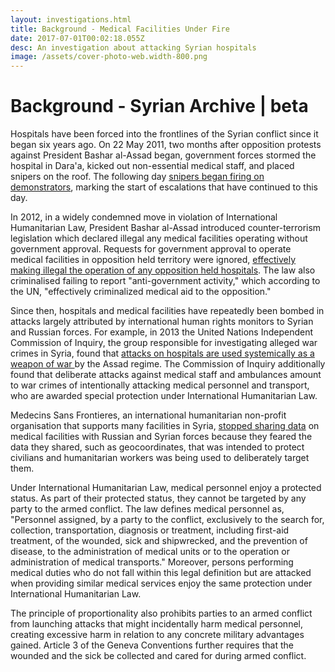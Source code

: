 ```yaml
---
layout: investigations.html
title: Background - Medical Facilities Under Fire
date: 2017-07-01T00:02:18.055Z
desc: An investigation about attacking Syrian hospitals
image: /assets/cover-photo-web.width-800.png
---
```


# Background - Syrian Archive | beta

Hospitals have been forced into the frontlines of the Syrian conflict since it began six years ago. On 22 May 2011, two months after opposition protests against President Bashar al-Assad began, government forces stormed the hospital in Dara'a, kicked out non-essential medical staff, and placed snipers on the roof. The following day [snipers began firing on demonstrators][1], marking the start of escalations that have continued to this day.

In 2012, in a widely condemned move in violation of International Humanitarian Law, President Bashar al-Assad introduced counter-terrorism legislation which declared illegal any medical facilities operating without government approval. Requests for government approval to operate medical facilities in opposition held territory were ignored, [effectively making illegal the operation of any opposition held hospitals][1]. The law also criminalised failing to report "anti-government activity," which according to the UN, "effectively criminalized medical aid to the opposition."

Since then, hospitals and medical facilities have repeatedly been bombed in attacks largely attributed by international human rights monitors to Syrian and Russian forces. For example, in 2013 the United Nations Independent Commission of Inquiry, the group responsible for investigating alleged war crimes in Syria, found that [attacks on hospitals are used systemically as a weapon of war ][2]by the Assad regime. The Commission of Inquiry additionally found that deliberate attacks against medical staff and ambulances amount to war crimes of intentionally attacking medical personnel and transport, who are awarded special protection under International Humanitarian Law.

Medecins Sans Frontieres, an international humanitarian non-profit organisation that supports many facilities in Syria, [stopped sharing data][2] on medical facilities with Russian and Syrian forces because they feared the data they shared, such as geocoordinates, that was intended to protect civilians and humanitarian workers was being used to deliberately target them.

Under International Humanitarian Law, medical personnel enjoy a protected status. As part of their protected status, they cannot be targeted by any party to the armed conflict. The law defines medical personnel as, "Personnel assigned, by a party to the conflict, exclusively to the search for, collection, transportation, diagnosis or treatment, including first-aid treatment, of the wounded, sick and shipwrecked, and the prevention of disease, to the administration of medical units or to the operation or administration of medical transports." Moreover, persons performing medical duties who do not fall within this legal definition but are attacked when providing similar medical services enjoy the same protection under International Humanitarian Law.

The principle of proportionality also prohibits parties to an armed conflict from launching attacks that might incidentally harm medical personnel, creating excessive harm in relation to any concrete military advantages gained. Article 3 of the Geneva Conventions further requires that the wounded and the sick be collected and cared for during armed conflict.

[1]: http://www.newyorker.com/magazine/2016/06/27/syrias-war-on-doctors
[2]: https://www.theguardian.com/world/2016/feb/18/msf-will-not-share-syria-gps-locations-after-deliberate-attacks
